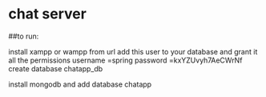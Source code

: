 # chat server

##to run:

install xampp or wampp from url
add this user to your database and grant it all the permissions
    username =spring
    password =kxYZUvyh7AeCWrNf
create database chatapp_db

install mongodb and add database chatapp

